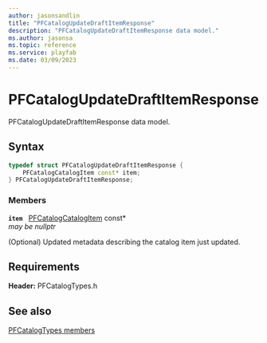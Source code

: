 ```yaml
---
author: jasonsandlin
title: "PFCatalogUpdateDraftItemResponse"
description: "PFCatalogUpdateDraftItemResponse data model."
ms.author: jasonsa
ms.topic: reference
ms.service: playfab
ms.date: 03/09/2023
---
```


# PFCatalogUpdateDraftItemResponse  

PFCatalogUpdateDraftItemResponse data model.  

## Syntax  
  
```cpp
typedef struct PFCatalogUpdateDraftItemResponse {  
    PFCatalogCatalogItem const* item;  
} PFCatalogUpdateDraftItemResponse;  
```
  
### Members  
  
**`item`** &nbsp; [PFCatalogCatalogItem](pfcatalogcatalogitem.md) const*  
*may be nullptr*  
  
(Optional) Updated metadata describing the catalog item just updated.
  
  
## Requirements  
  
**Header:** PFCatalogTypes.h
  
## See also  
[PFCatalogTypes members](../pfcatalogtypes_members.md)  

  
  
